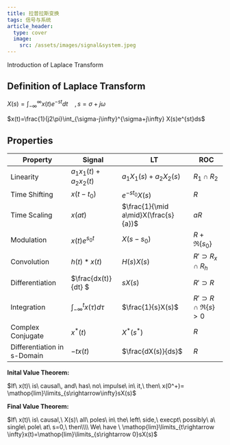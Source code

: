 ```yaml
---
title: 拉普拉斯变换
tags: 信号与系统
article_header:
  type: cover
  image:
    src: /assets/images/signal&system.jpeg
---
```


Introduction of Laplace Transform

## Definition of Laplace Transform

$X(s)=\int_{-\infty}^{\infty}x(t)e^{-st}dt \ \ \ \ ,s=\sigma+j\omega$

$x(t)=\frac{1}{j2\pi}\int_{\sigma-j\infty}^{\sigma+j\infty} X(s)e^{st}ds$ 

## Properties

| Property                    | Signal                           | LT                                   | ROC                          |
| --------------------------- | -------------------------------- | ------------------------------------ | ---------------------------- |
| Linearity                   | $a_1x_1(t)+a_2x_2(t)$            | $a_1X_1(s)+a_2X_2(s)$                | $R_1\cap R_2$                |
| Time Shifting               | $x(t-t_0)$                       | $e^{-st_0 }X(s)$                     | $R$                          |
| Time Scaling                | $x(at)$                          | $\frac{1}{\mid a\mid}X(\frac{s}{a})$ | $aR$                         |
| Modulation                  | $x(t)e^{s_0t}$                   | $X(s-s_0)$                           | $R+\Re\{s_0\}$               |
| Convolution                 | $h(t)*x(t)$                      | $H(s)X(s)$                           | $R'\supset R_x\cap R_h$      |
| Differentiation             | $\frac{dx(t)}{dt} $              | $sX(s)$                              | $R'\supset R$                |
| Integration                 | $\int^t _{-\infty} x(\tau)d\tau$ | $\frac{1}{s}X(s)$                    | $R'\supset R \cap\Re\{s\}>0$ |
| Complex Conjugate           | $x^*(t)$                         | $X^\ast(s^\ast)$                     | $R$                          |
| Differentiation in s-Domain | $-tx(t)$                         | $\frac{dX(s)}{ds}$                   | $R$                          |

**Inital Value Theorem:**

$If\ x(t)\ is\ causal\, and\ has\ no\ impulse\ in\ it,\ then\ x(0^+)= \mathop{lim}\limits_{s\rightarrow\infty}sX(s)$ 

**Final Value Theorem:**

$If\ x(t)\ is\ causal,\ X(s)\ all\ poles\ in\ the\ left\ side,\ execpt\ possibly\ a\ single\ pole\ at\ s=0,\ then\\\\ We\ have \ \mathop{lim}\limits_{t\rightarrow \infty}x(t)=\mathop{lim}\limits_{s\rightarrow 0}sX(s)$
